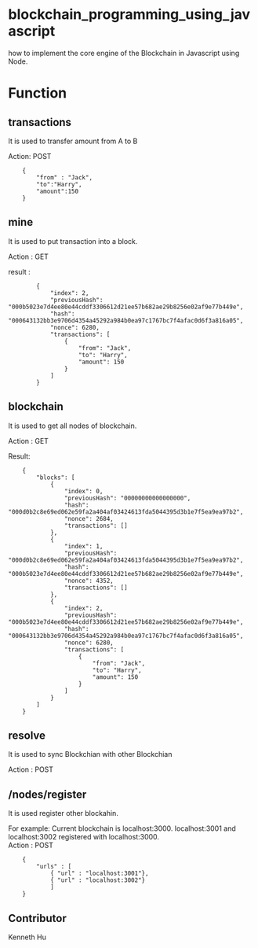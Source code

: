 # blockchain_programming_using_javascript
how to implement the core engine of the Blockchain in Javascript using Node.
# Function 
## transactions
It is used to transfer amount from A to B 

Action: POST

		{
			"from" : "Jack",
			"to":"Harry",
			"amount":150
		}
## mine 
It is used to put transaction into a block. 

Action : GET

result :

            {
                "index": 2,
                "previousHash": "000b5023e7d4ee80e44cddf3306612d21ee57b682ae29b8256e02af9e77b449e",
                "hash": "000643132bb3e9706d4354a45292a984b0ea97c1767bc7f4afac0d6f3a816a05",
                "nonce": 6280,
                "transactions": [
                    {
                        "from": "Jack",
                        "to": "Harry",
                        "amount": 150
                    }
                ]
            }
## blockchain
	
It is used to get all nodes of blockchain.

Action : GET

Result:

		{
			"blocks": [
				{
					"index": 0,
					"previousHash": "00000000000000000",
					"hash": "000d0b2c8e69ed062e59fa2a404af03424613fda5044395d3b1e7f5ea9ea97b2",
					"nonce": 2684,
					"transactions": []
				},
				{
					"index": 1,
					"previousHash": "000d0b2c8e69ed062e59fa2a404af03424613fda5044395d3b1e7f5ea9ea97b2",
					"hash": "000b5023e7d4ee80e44cddf3306612d21ee57b682ae29b8256e02af9e77b449e",
					"nonce": 4352,
					"transactions": []
				},
				{
					"index": 2,
					"previousHash": "000b5023e7d4ee80e44cddf3306612d21ee57b682ae29b8256e02af9e77b449e",
					"hash": "000643132bb3e9706d4354a45292a984b0ea97c1767bc7f4afac0d6f3a816a05",
					"nonce": 6280,
					"transactions": [
						{
							"from": "Jack",
							"to": "Harry",
							"amount": 150
						}
					]
				}
			]
		}
## resolve
It is used to sync Blockchian with other Blockchian

Action : POST
  	
## /nodes/register
It is used register other blockahin. 

For example:
 Current blockchain is localhost:3000. 
 localhost:3001 and localhost:3002 registered with localhost:3000.  
 Action : POST

        {
        	"urls" : [
        		{ "url" : "localhost:3001"},
        		{ "url" : "localhost:3002"}
        		]
        }
	
## Contributor

Kenneth Hu 	
	